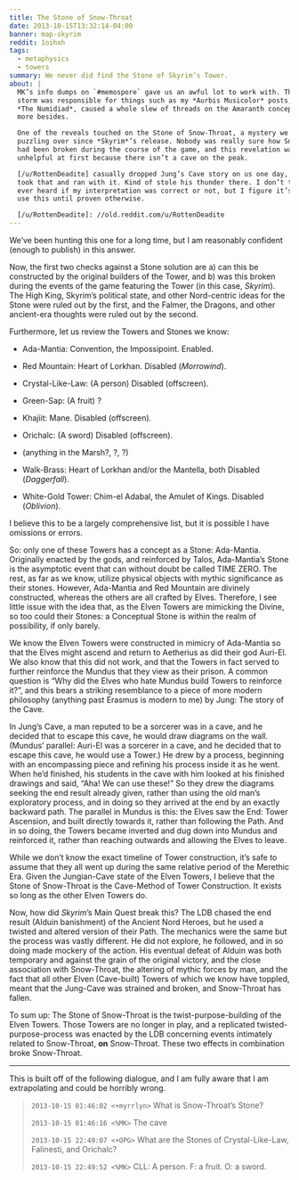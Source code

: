 ```yaml
---
title: The Stone of Snow-Throat
date: 2013-10-15T13:32:14-04:00
banner: map-skyrim
reddit: 1oihxh
tags:
  - metaphysics
  - towers
summary: We never did find the Stone of Skyrim’s Tower.
about: |
  MK’s info dumps on `#memospore` gave us an awful lot to work with. That little
  storm was responsible for things such as my *Aurbis Musicolor* posts, spurred
  *The Numidiad*, caused a whole slew of threads on the Amaranth concept, and
  more besides.

  One of the reveals touched on the Stone of Snow-Throat, a mystery we had been
  puzzling over since *Skyrim*’s release. Nobody was really sure how Snow-Throat
  had been broken during the course of the game, and this revelation was
  unhelpful at first because there isn’t a cave on the peak.

  [/u/RottenDeadite] casually dropped Jung’s Cave story on us one day, and I
  took that and ran with it. Kind of stole his thunder there. I don’t think we
  ever heard if my interpretation was correct or not, but I figure it’s safe to
  use this until proven otherwise.

  [/u/RottenDeadite]: //old.reddit.com/u/RottenDeadite
---
```


We’ve been hunting this one for a long time, but I am reasonably confident
(enough to publish) in this answer.

Now, the first two checks against a Stone solution are a) can this be
constructed by the original builders of the Tower, and b) was this broken during
the events of the game featuring the Tower (in this case, _Skyrim_). The High
King, Skyrim’s political state, and other Nord-centric ideas for the Stone were
ruled out by the first, and the Falmer, the Dragons, and other ancient-era
thoughts were ruled out by the second.

Furthermore, let us review the Towers and Stones we know:

- Ada-Mantia: Convention, the Impossipoint. Enabled.

- Red Mountain: Heart of Lorkhan. Disabled (_Morrowind_).

- Crystal-Like-Law: (A person) Disabled (offscreen).

- Green-Sap: (A fruit) ?

- Khajiit: Mane. Disabled (offscreen).

- Orichalc: (A sword) Disabled (offscreen).

- (anything in the Marsh?, ?, ?)

- Walk-Brass: Heart of Lorkhan and/or the Mantella, both Disabled
  (_Daggerfall_).

- White-Gold Tower: Chim-el Adabal, the Amulet of Kings. Disabled (_Oblivion_).

I believe this to be a largely comprehensive list, but it is possible I have
omissions or errors.

So: only one of these Towers has a concept as a Stone: Ada-Mantia. Originally
enacted by the gods, and reinforced by Talos, Ada-Mantia’s Stone is the
asymptotic event that can without doubt be called TIME ZERO. The rest, as far as
we know, utilize physical objects with mythic significance as their stones.
However, Ada-Mantia and Red Mountain are divinely constructed, whereas the
others are all crafted by Elves. Therefore, I see little issue with the idea
that, as the Elven Towers are mimicking the Divine, so too could their Stones: a
Conceptual Stone is within the realm of possibility, if only barely.

We know the Elven Towers were constructed in mimicry of Ada-Mantia so that the
Elves might ascend and return to Aetherius as did their god Auri-El. We also
know that this did not work, and that the Towers in fact served to further
reinforce the Mundus that they view as their prison. A common question is “Why
did the Elves who hate Mundus build Towers to reinforce it?”, and this bears a
striking resemblance to a piece of more modern philosophy (anything past Erasmus
is modern to me) by Jung: The story of the Cave.

In Jung’s Cave, a man reputed to be a sorcerer was in a cave, and he decided
that to escape this cave, he would draw diagrams on the wall. (Mundus’ parallel:
Auri-El was a sorcerer in a cave, and he decided that to escape this cave, he
would use a Tower.) He drew by a process, beginning with an encompassing piece
and refining his process inside it as he went. When he’d finished, his students
in the cave with him looked at his finished drawings and said, “Aha! We can use
these!” So they drew the diagrams seeking the end result already given, rather
than using the old man’s exploratory process, and in doing so they arrived at
the end by an exactly backward path. The parallel in Mundus is this: the Elves
saw the End: Tower Ascension, and built directly towards it, rather than
following the Path. And in so doing, the Towers became inverted and dug down
into Mundus and reinforced it, rather than reaching outwards and allowing the
Elves to leave.

While we don’t know the exact timeline of Tower construction, it’s safe to
assume that they all went up during the same relative period of the Merethic
Era. Given the Jungian-Cave state of the Elven Towers, I believe that the Stone
of Snow-Throat is the Cave-Method of Tower Construction. It exists so long as
the other Elven Towers do.

Now, how did _Skyrim_’s Main Quest break this? The LDB chased the end result
(Alduin banishment) of the Ancient Nord Heroes, but he used a twisted and
altered version of their Path. The mechanics were the same but the process was
vastly different. He did not explore, he followed, and in so doing made mockery
of the action. His eventual defeat of Alduin was both temporary and against the
grain of the original victory, and the close association with Snow-Throat, the
altering of mythic forces by man, and the fact that all other Elven (Cave-built)
Towers of which we know have toppled, meant that the Jung-Cave was strained and
broken, and Snow-Throat has fallen.

To sum up: The Stone of Snow-Throat is the twist-purpose-building of the Elven
Towers. Those Towers are no longer in play, and a replicated
twisted-purpose-process was enacted by the LDB concerning events intimately
related to Snow-Throat, **on** Snow-Throat. These two effects in combination
broke Snow-Throat.

---

This is built off of the following dialogue, and I am fully aware that I am
extrapolating and could be horribly wrong.

> `2013-10-15 01:46:02 <+myrrlyn>` What is Snow-Throat’s Stone?
>
> `2013-10-15 01:46:16 <%MK>` The cave
>
> `2013-10-15 22:49:07 <+OPG>` What are the Stones of Crystal-Like-Law,
> Falinesti, and Orichalc?
>
> `2013-10-15 22:49:52 <%MK>` CLL: A person. F: a fruit. O: a sword.
